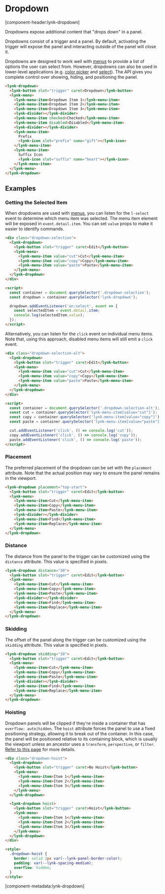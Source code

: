 # Dropdown

[component-header:lynk-dropdown]

Dropdowns expose additional content that "drops down" in a panel.

Dropdowns consist of a trigger and a panel. By default, activating the trigger will expose the panel and interacting outside of the panel will close it.

Dropdowns are designed to work well with [menus](/components/menu) to provide a list of options the user can select from. However, dropdowns can also be used in lower-level applications (e.g. [color picker](/components/color-picker) and [select](/components/select)). The API gives you complete control over showing, hiding, and positioning the panel.

```html preview
<lynk-dropdown>
  <lynk-button slot="trigger" caret>Dropdown</lynk-button>
  <lynk-menu>
    <lynk-menu-item>Dropdown Item 1</lynk-menu-item>
    <lynk-menu-item>Dropdown Item 2</lynk-menu-item>
    <lynk-menu-item>Dropdown Item 3</lynk-menu-item>
    <lynk-divider></lynk-divider>
    <lynk-menu-item checked>Checked</lynk-menu-item>
    <lynk-menu-item disabled>Disabled</lynk-menu-item>
    <lynk-divider></lynk-divider>
    <lynk-menu-item>
      Prefix
      <lynk-icon slot="prefix" name="gift"></lynk-icon>
    </lynk-menu-item>
    <lynk-menu-item>
      Suffix Icon
      <lynk-icon slot="suffix" name="heart"></lynk-icon>
    </lynk-menu-item>
  </lynk-menu>
</lynk-dropdown>
```

## Examples

### Getting the Selected Item

When dropdowns are used with [menus](/components/menu), you can listen for the `l-select` event to determine which menu item was selected. The menu item element will be exposed in `event.detail.item`. You can set `value` props to make it easier to identify commands.

```html preview
<div class="dropdown-selection">
  <lynk-dropdown>
    <lynk-button slot="trigger" caret>Edit</lynk-button>
    <lynk-menu>
      <lynk-menu-item value="cut">Cut</lynk-menu-item>
      <lynk-menu-item value="copy">Copy</lynk-menu-item>
      <lynk-menu-item value="paste">Paste</lynk-menu-item>
    </lynk-menu>
  </lynk-dropdown>
</div>

<script>
  const container = document.querySelector('.dropdown-selection');
  const dropdown = container.querySelector('lynk-dropdown');

  dropdown.addEventListener('on:select', event => {
    const selectedItem = event.detail.item;
    console.log(selectedItem.value);
  });
</script>
```

Alternatively, you can listen for the `click` event on individual menu items. Note that, using this approach, disabled menu items will still emit a `click` event.

```html preview
<div class="dropdown-selection-alt">
  <lynk-dropdown>
    <lynk-button slot="trigger" caret>Edit</lynk-button>
    <lynk-menu>
      <lynk-menu-item value="cut">Cut</lynk-menu-item>
      <lynk-menu-item value="copy">Copy</lynk-menu-item>
      <lynk-menu-item value="paste">Paste</lynk-menu-item>
    </lynk-menu>
  </lynk-dropdown>
</div>

<script>
  const container = document.querySelector('.dropdown-selection-alt');
  const cut = container.querySelector('lynk-menu-item[value="cut"]');
  const copy = container.querySelector('lynk-menu-item[value="copy"]');
  const paste = container.querySelector('lynk-menu-item[value="paste"]');

  cut.addEventListener('click', () => console.log('cut'));
  copy.addEventListener('click', () => console.log('copy'));
  paste.addEventListener('click', () => console.log('paste'));
</script>
```

### Placement

The preferred placement of the dropdown can be set with the `placement` attribute. Note that the actual position may vary to ensure the panel remains in the viewport.

```html preview
<lynk-dropdown placement="top-start">
  <lynk-button slot="trigger" caret>Edit</lynk-button>
  <lynk-menu>
    <lynk-menu-item>Cut</lynk-menu-item>
    <lynk-menu-item>Copy</lynk-menu-item>
    <lynk-menu-item>Paste</lynk-menu-item>
    <lynk-divider></lynk-divider>
    <lynk-menu-item>Find</lynk-menu-item>
    <lynk-menu-item>Replace</lynk-menu-item>
  </lynk-menu>
</lynk-dropdown>
```

### Distance

The distance from the panel to the trigger can be customized using the `distance` attribute. This value is specified in pixels.

```html preview
<lynk-dropdown distance="30">
  <lynk-button slot="trigger" caret>Edit</lynk-button>
  <lynk-menu>
    <lynk-menu-item>Cut</lynk-menu-item>
    <lynk-menu-item>Copy</lynk-menu-item>
    <lynk-menu-item>Paste</lynk-menu-item>
    <lynk-divider></lynk-divider>
    <lynk-menu-item>Find</lynk-menu-item>
    <lynk-menu-item>Replace</lynk-menu-item>
  </lynk-menu>
</lynk-dropdown>
```

### Skidding

The offset of the panel along the trigger can be customized using the `skidding` attribute. This value is specified in pixels.

```html preview
<lynk-dropdown skidding="30">
  <lynk-button slot="trigger" caret>Edit</lynk-button>
  <lynk-menu>
    <lynk-menu-item>Cut</lynk-menu-item>
    <lynk-menu-item>Copy</lynk-menu-item>
    <lynk-menu-item>Paste</lynk-menu-item>
    <lynk-divider></lynk-divider>
    <lynk-menu-item>Find</lynk-menu-item>
    <lynk-menu-item>Replace</lynk-menu-item>
  </lynk-menu>
</lynk-dropdown>
```

### Hoisting

Dropdown panels will be clipped if they're inside a container that has `overflow: auto|hidden`. The `hoist` attribute forces the panel to use a fixed positioning strategy, allowing it to break out of the container. In this case, the panel will be positioned relative to its containing block, which is usually the viewport unless an ancestor uses a `transform`, `perspective`, or `filter`. [Refer to this page](https://developer.mozilla.org/en-US/docs/Web/CSS/position#fixed) for more details.

```html preview
<div class="dropdown-hoist">
  <lynk-dropdown>
    <lynk-button slot="trigger" caret>No Hoist</lynk-button>
    <lynk-menu>
      <lynk-menu-item>Item 1</lynk-menu-item>
      <lynk-menu-item>Item 2</lynk-menu-item>
      <lynk-menu-item>Item 3</lynk-menu-item>
    </lynk-menu>
  </lynk-dropdown>

  <lynk-dropdown hoist>
    <lynk-button slot="trigger" caret>Hoist</lynk-button>
    <lynk-menu>
      <lynk-menu-item>Item 1</lynk-menu-item>
      <lynk-menu-item>Item 2</lynk-menu-item>
      <lynk-menu-item>Item 3</lynk-menu-item>
    </lynk-menu>
  </lynk-dropdown>
</div>

<style>
  .dropdown-hoist {
    border: solid 2px var(--lynk-panel-border-color);
    padding: var(--lynk-spacing-medium);
    overflow: hidden;
  }
</style>
```

[component-metadata:lynk-dropdown]
